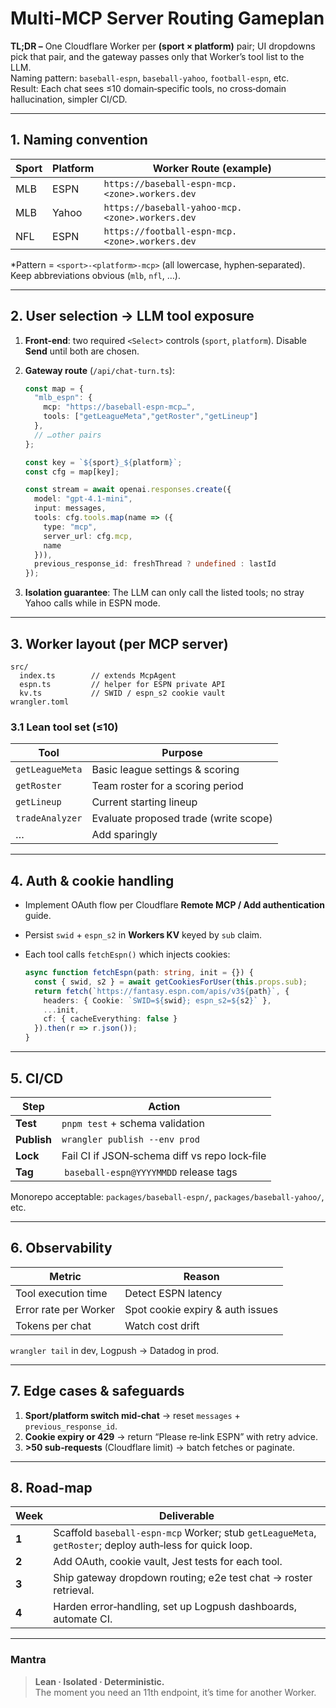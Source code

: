 # Multi‑MCP Server Routing Gameplan

**TL;DR –** One Cloudflare Worker per **(sport × platform)** pair; UI dropdowns pick that pair, and the gateway passes only that Worker’s tool list to the LLM.  
Naming pattern: `baseball-espn`, `baseball-yahoo`, `football-espn`, etc.  
Result: Each chat sees ≤10 domain‑specific tools, no cross‑domain hallucination, simpler CI/CD.

---

## 1. Naming convention

| Sport | Platform | Worker Route (example) |
|-------|----------|-------------------------|
| MLB   | ESPN     | `https://baseball-espn-mcp.<zone>.workers.dev` |
| MLB   | Yahoo    | `https://baseball-yahoo-mcp.<zone>.workers.dev` |
| NFL   | ESPN     | `https://football-espn-mcp.<zone>.workers.dev` |

*Pattern = `<sport>-<platform>-mcp>` (all lowercase, hyphen‑separated). Keep abbreviations obvious (`mlb`, `nfl`, …).

---

## 2. User selection → LLM tool exposure

1. **Front‑end**: two required `<Select>` controls (`sport`, `platform`). Disable **Send** until both are chosen.  
2. **Gateway route** (`/api/chat-turn.ts`):

   ```ts
   const map = {
     "mlb_espn": {
       mcp: "https://baseball-espn-mcp…",
       tools: ["getLeagueMeta","getRoster","getLineup"]
     },
     // …other pairs
   };

   const key = `${sport}_${platform}`;
   const cfg = map[key];

   const stream = await openai.responses.create({
     model: "gpt-4.1-mini",
     input: messages,
     tools: cfg.tools.map(name => ({
       type: "mcp",
       server_url: cfg.mcp,
       name
     })),
     previous_response_id: freshThread ? undefined : lastId
   });
   ```

3. **Isolation guarantee**: The LLM can only call the listed tools; no stray Yahoo calls while in ESPN mode.

---

## 3. Worker layout (per MCP server)

```
src/
  index.ts        // extends McpAgent
  espn.ts         // helper for ESPN private API
  kv.ts           // SWID / espn_s2 cookie vault
wrangler.toml
```

### 3.1 Lean tool set (≤10)

| Tool | Purpose |
|------|---------|
| `getLeagueMeta` | Basic league settings & scoring |
| `getRoster`     | Team roster for a scoring period |
| `getLineup`     | Current starting lineup |
| `tradeAnalyzer` | Evaluate proposed trade (write scope) |
| … | Add sparingly |

---

## 4. Auth & cookie handling

* Implement OAuth flow per Cloudflare **Remote MCP / Add authentication** guide.  
* Persist `swid` + `espn_s2` in **Workers KV** keyed by `sub` claim.  
* Each tool calls `fetchEspn()` which injects cookies:

  ```ts
  async function fetchEspn(path: string, init = {}) {
    const { swid, s2 } = await getCookiesForUser(this.props.sub);
    return fetch(`https://fantasy.espn.com/apis/v3${path}`, {
      headers: { Cookie: `SWID=${swid}; espn_s2=${s2}` },
      ...init,
      cf: { cacheEverything: false }
    }).then(r => r.json());
  }
  ```

---

## 5. CI/CD

| Step | Action |
|------|--------|
| **Test** | `pnpm test` + schema validation |
| **Publish** | `wrangler publish --env prod` |
| **Lock** | Fail CI if JSON‑schema diff vs repo lock‑file |
| **Tag** | `baseball-espn@YYYYMMDD` release tags |

Monorepo acceptable: `packages/baseball-espn/`, `packages/baseball-yahoo/`, etc.

---

## 6. Observability

| Metric | Reason |
|--------|--------|
| Tool execution time | Detect ESPN latency |
| Error rate per Worker | Spot cookie expiry & auth issues |
| Tokens per chat | Watch cost drift |

`wrangler tail` in dev, Logpush → Datadog in prod.

---

## 7. Edge cases & safeguards

1. **Sport/platform switch mid‑chat** → reset `messages` + `previous_response_id`.  
2. **Cookie expiry or 429** → return “Please re‑link ESPN” with retry advice.  
3. **>50 sub‑requests** (Cloudflare limit) → batch fetches or paginate.  

---

## 8. Road‑map

| Week | Deliverable |
|------|-------------|
| **1** | Scaffold `baseball-espn-mcp` Worker; stub `getLeagueMeta`, `getRoster`; deploy auth‑less for quick loop. |
| **2** | Add OAuth, cookie vault, Jest tests for each tool. |
| **3** | Ship gateway dropdown routing; e2e test chat → roster retrieval. |
| **4** | Harden error‑handling, set up Logpush dashboards, automate CI. |

---

### Mantra

> **Lean · Isolated · Deterministic.**  
> The moment you need an 11th endpoint, it’s time for another Worker. 
